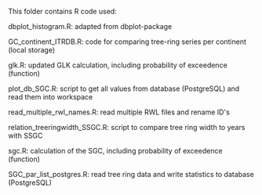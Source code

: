 This folder contains R code used:

dbplot_histogram.R: adapted from dbplot-package

GC_continent_ITRDB.R: code for comparing tree-ring series per continent (local storage)

glk.R: updated GLK calculation, including probability of exceedence (function)

plot_db_SGC.R: script to get all values from database (PostgreSQL) and read them into workspace

read_multiple_rwl_names.R: read multiple RWL files and rename ID's

relation_treeringwidth_SSGC.R: script to compare tree ring width to years with SSGC

sgc.R: calculation of the SGC, including probability of exceedence (function)

SGC_par_list_postgres.R: read tree ring data and write statistics to database (PostgreSQL)
